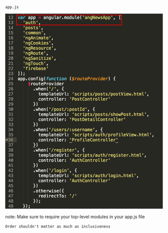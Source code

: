 `app.js`

![Modules Code](img/code-module-3.png)

note:
    Make sure to require your top-level modules in your app.js file

    Order shouldn't matter as much as inclusiveness
